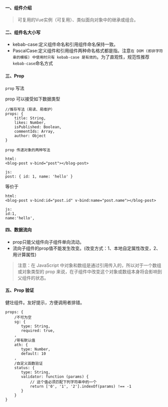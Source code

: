 #### 一、组件介绍
> 可复用的Vue实例（可复用）、类似面向对象中的继承或组合。
#### 二、组件名大小写
- kebab-case:定义组件命名和引用组件命名保持一致。
- PascalCase:定义组件和引用组件两种命名格式都是指。注意`在 DOM (即非字符串的模板) 中使用时只有 kebab-case 是有效的`。为了直观性，规范性推荐 ``kebab-case``命名方式
#### 三、Prop
``prop`` 写法

prop 可以接受如下数据类型
```
//推存写法（易读、易维护）
props: {
    title: String,
    likes: Number,
    isPublished: Boolean,
    commentIds: Array,
    author: Object
}
```
``prop 传递对象的两种写法``
```
html:
<blog-post v-bind="post"></blog-post>

js:
post: { id: 1, name: 'hello' }
```
等价于
```
html:
<blog-post v-bind:id="post.id" v-bind:name="post.name"></blog-post>

js:
id:1,
name:'hello',
```
#### 四、数据流向
- prop只能父组件向子组件单向流动。
- 流向子组件的prop值不能发生改变。(改变方式：1、本地自定属性改变，2、用计算属性)
>注意：在 JavaScript 中对象和数组是通过引用传入的，所以对于一个数组或对象类型的 prop 来说，在子组件中改变这个对象或数组本身将会影响到父组件的状态。

#### 五、Prop 验证
健壮组件。友好提示，方便调用者排错。
```
props: {
    /不可为空
    sg: {
       type: String,
       required: true,
    ,
    /带有默认值
    ath: {
       type: Number,
       default: 10
    ,
    /自定义函数验证
    status: {
       type: String,
       validator: function (params) {
           // 这个值必须匹配下列字符串中的一个
           return ['0', '1', '2'].indexOf(params) !== -1
       }
    }
}
```

